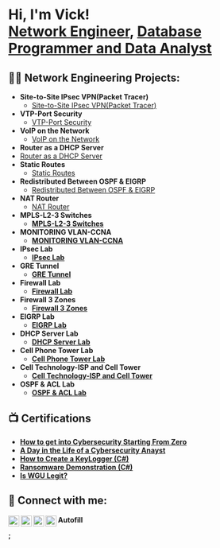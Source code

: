 <h1>Hi, I'm Vick! <br/><a href="https://github.com/Vick-Chirchir">Network Engineer</a>, <a href="https://www.linkedin.com/in/victor-chirchir-134326107/">Database Programmer and Data Analyst</a>

<h2>👨‍💻 Network Engineering Projects:</h2>

- <b> Site-to-Site IPsec VPN(Packet Tracer)</b>
  - [Site-to-Site IPsec VPN(Packet Tracer)](https://github.com/Vick-Chirchir/Site-to-Site-IPsec-VPN)
- <b>VTP-Port Security</b>
  - [VTP-Port Security](https://github.com/Vick-Chirchir/VTP-Port-Security) 
- <b>VoIP on the Network</b>
  - [VoIP on the Network]()
 - <b>Router as a DHCP Server</b>
  - [Router as a DHCP Server]()
 - <b>Static Routes</b>
    - [Static Routes]() 
- <b>Redistributed Between OSPF & EIGRP</b>
   - [Redistributed Between OSPF & EIGRP]()
- <b>NAT Router</b>
   - [NAT Router]() <b>
- <b>MPLS-L2-3 Switches</b>
   - [MPLS-L2-3 Switches]() 
- <b>MONITORING VLAN-CCNA</b>
   - [MONITORING VLAN-CCNA]()
- <b>IPsec Lab</b>
   - [IPsec Lab]() 
- <b>GRE Tunnel</b>
   - [GRE Tunnel]() 
- <b>Firewall Lab</b>
   - [Firewall Lab]() 
- <b>Firewall 3 Zones</b>
    - [Firewall 3 Zones]() 
- <b>EIGRP Lab</b>
   - [EIGRP Lab]() 
- <b>DHCP Server Lab</b>
   - [DHCP Server Lab]() 
- <b>Cell Phone Tower Lab</b>
   - [Cell Phone Tower Lab]() 
- <b>Cell Technology-ISP and Cell Tower </b>
   - [Cell Technology-ISP and Cell Tower]() 
- <b>OSPF & ACL Lab</b>
   - [OSPF & ACL Lab]() 

   


<h2>📺 Certifications </h2>

- [How to get into Cybersecurity Starting From Zero](https://www.youtube.com/watch?v=a83ASGn_V_s)
- [A Day in the Life of a Cybersecurity Anayst](https://www.youtube.com/watch?v=uHy3oM7NnoU)
- [How to Create a KeyLogger (C#)](https://www.youtube.com/watch?v=N-L9hklSlNk)
- [Ransomware Demonstration (C#)](https://www.youtube.com/watch?v=OfvdQeh79s0)
- [Is WGU Legit?](https://www.youtube.com/watch?v=E2MwRWxDBkA)

<h2> 🤳 Connect with me:</h2>

[<img align="left" alt="JoshMadakor | YouTube" width="22px" src="https://cdn.jsdelivr.net/npm/simple-icons@v3/icons/youtube.svg" />][youtube]
[<img align="left" alt="JoshMadakor | Twitter" width="22px" src="https://cdn.jsdelivr.net/npm/simple-icons@v3/icons/twitter.svg" />][twitter]
[<img align="left" alt="JoshMadakor | LinkedIn" width="22px" src="https://cdn.jsdelivr.net/npm/simple-icons@v3/icons/linkedin.svg" />][linkedin]
[<img align="left" alt="JoshMadakor | Instagram" width="22px" src="https://cdn.jsdelivr.net/npm/simple-icons@v3/icons/instagram.svg" />][instagram]

[twitter]: https://twitter.com/joshmadakor
[youtube]: https://www.youtube.com/c/joshmadakor
[instagram]: https://www.instagram.com/joshmadakor/
[linkedin]: https://linkedin.com/in/joshmadakor

<!--
**joshmadakor1/joshmadakor1** is a ✨ _special_ ✨ repository because its `README.md` (this file) appears on your GitHub profile.

Here are some ideas to get you started:

- 🔭 I’m currently working on ...
- 🌱 I’m currently learning ...
- 👯 I’m looking to collaborate on ...
- 🤔 I’m looking for help with ...
- 💬 Ask me about ...
- 📫 How to reach me: ...
- 😄 Pronouns: ...
- ⚡ Fun fact: ...
-->
Autofill

;
